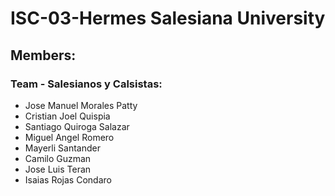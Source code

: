 # ISC-03-Hermes Salesiana University

## Members:

### Team - Salesianos y Calsistas:
- Jose Manuel Morales Patty
- Cristian Joel Quispia
- Santiago Quiroga Salazar
- Miguel Angel Romero
- Mayerli Santander
- Camilo Guzman
- Jose Luis Teran
- Isaias Rojas Condaro
